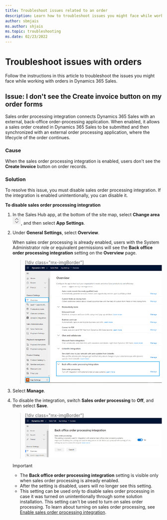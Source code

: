 ```yaml
---
title: Troubleshoot issues related to an order
description: Learn how to troubleshoot issues you might face while working with orders in Dynamics 365 Sales.
author: sbmjais
ms.author: shjais
ms.topic: troubleshooting
ms.date: 02/23/2022
---
```


# Troubleshoot issues with orders

Follow the instructions in this article to troubleshoot the issues you might face while working with orders in Dynamics 365 Sales.

<a name="no_create_invoice_button"> </a>
## Issue: I don't see the Create invoice button on my order forms

Sales order processing integration connects Dynamics 365 Sales with an external, back-office order-processing application. When enabled, it allows a sales order created in Dynamics 365 Sales to be submitted and then synchronized with an external order processing application, where the lifecycle of the order continues. 

### Cause

When the sales order processing integration is enabled, users don't see the **Create Invoice** button on order records. 

### Solution

To resolve this issue, you must disable sales order processing integration. If the integration is enabled unintentionally, you can disable it.

**To disable sales order processing integration**

1. In the Sales Hub app, at the bottom of the site map, select **Change area** ![Change area.](media/sales/change-area-icon.png "Change area"), and then select **App Settings**.

2. Under **General Settings**, select **Overview**. 

    When sales order processing is already enabled, users with the System Administrator role or equivalent permissions will see the **Back office order processing integration** setting on the **Overview** page.

    > [!div class="mx-imgBorder"]  
    > ![Setting to disable back-office order-processing integration.](media/sales/order-processing-integration-setting.png "Setting to disable back-office order-processing integration")
 
3. Select **Manage**. 

4. To disable the integration, switch **Sales order processing** to **Off**, and then select **Save**.

    > [!div class="mx-imgBorder"]  
    > ![Sales order processing setting.](media/sales/sales-order-processing-setting.png "Sales order processing setting")

    > [!IMPORTANT]
    > - The **Back office order processing integration** setting is visible only when sales order processing is already enabled. 
    > - After the setting is disabled, users will no longer see this setting. 
    > - This setting can be used only to disable sales order processing in case it was turned on unintentionally through some solution installation. This setting can't be used to turn _on_ sales order processing. To learn about turning on sales order processing, see [Enable sales order processing integration](developer/enable-sales-order-processing-integration.md).

